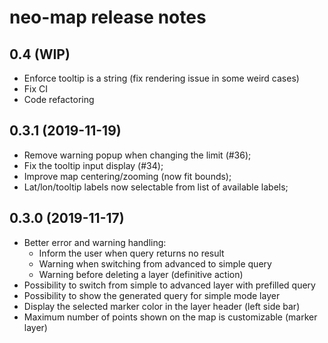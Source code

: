 # neo-map release notes

## 0.4 (WIP)

- Enforce tooltip is a string (fix rendering issue in some weird cases)
- Fix CI
- Code refactoring


## 0.3.1 (2019-11-19)

- Remove warning popup when changing the limit (#36);
- Fix the tooltip input display (#34);
- Improve map centering/zooming (now fit bounds);
- Lat/lon/tooltip labels now selectable from list of available labels;


## 0.3.0 (2019-11-17)

- Better error and warning handling:
    - Inform the user when query returns no result
    - Warning when switching from advanced to simple query
    - Warning before deleting a layer (definitive action)
- Possibility to switch from simple to advanced layer with prefilled query
- Possibility to show the generated query for simple mode layer
- Display the selected marker color in the layer header (left side bar)
- Maximum number of points shown on the map is customizable (marker layer)
